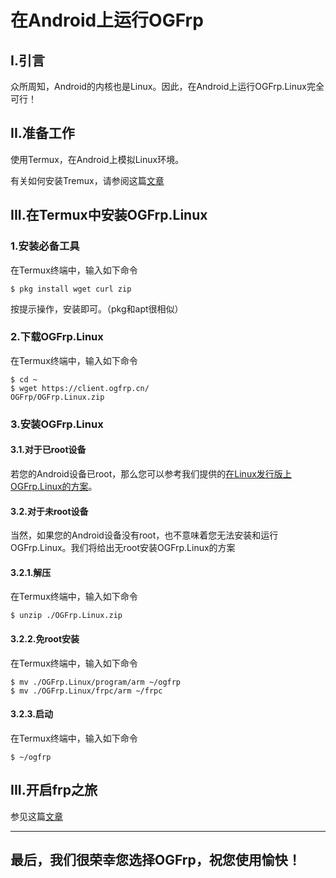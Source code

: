 # 在Android上运行OGFrp

## I.引言

众所周知，Android的内核也是Linux。因此，在Android上运行OGFrp.Linux完全可行！

## II.准备工作
使用Termux，在Android上模拟Linux环境。

有关如何安装Tremux，请参阅这篇[文章](https://blog.csdn.net/ii719481781/article/details/102165960)

## III.在Termux中安装OGFrp.Linux

### 1.安装必备工具

在Termux终端中，输入如下命令

    $ pkg install wget curl zip

按提示操作，安装即可。（pkg和apt很相似）

### 2.下载OGFrp.Linux

在Termux终端中，输入如下命令

    $ cd ~
    $ wget https://client.ogfrp.cn/
    OGFrp/OGFrp.Linux.zip

### 3.安装OGFrp.Linux

#### 3.1.对于已root设备

若您的Android设备已root，那么您可以参考我们提供的[在Linux发行版上OGFrp.Linux的方案](https://docs.ogfrp.cn/?url=md/UseLinux.md)。

#### 3.2.对于未root设备

当然，如果您的Android设备没有root，也不意味着您无法安装和运行OGFrp.Linux。我们将给出无root安装OGFrp.Linux的方案

#### 3.2.1.解压

在Termux终端中，输入如下命令

    $ unzip ./OGFrp.Linux.zip

#### 3.2.2.免root安装

在Termux终端中，输入如下命令

    $ mv ./OGFrp.Linux/program/arm ~/ogfrp
    $ mv ./OGFrp.Linux/frpc/arm ~/frpc

#### 3.2.3.启动

在Termux终端中，输入如下命令

    $ ~/ogfrp

## III.开启frp之旅

参见这篇[文章](https://docs.ogfrp.cn/?url=md/UseLinux.md)

---

## 最后，我们很荣幸您选择OGFrp，祝您使用愉快！
